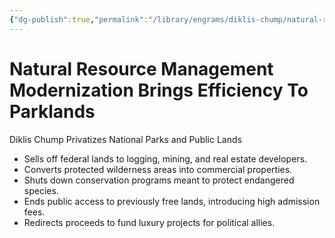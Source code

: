 ```yaml
---
{"dg-publish":true,"permalink":"/library/engrams/diklis-chump/natural-resource-management-modernization-brings-efficiency-to-parklands-1/","tags":["DC/Global-Destruction","DC/AS1"]}
---
```


# Natural Resource Management Modernization Brings Efficiency To Parklands
Diklis Chump Privatizes National Parks and Public Lands
- Sells off federal lands to logging, mining, and real estate developers.  
- Converts protected wilderness areas into commercial properties.  
- Shuts down conservation programs meant to protect endangered species.  
- Ends public access to previously free lands, introducing high admission fees.  
- Redirects proceeds to fund luxury projects for political allies.
